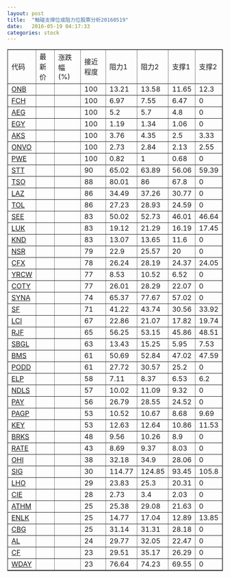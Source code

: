 ```yaml
---
layout: post
title:  "触碰支撑位或阻力位股票分析20160519"
date:   2016-05-19 04:17:33
categories: stock
---
```

<script type="text/javascript">
var stockList = []
stockList.push('gb_onb');
stockList.push('gb_fch');
stockList.push('gb_aeg');
stockList.push('gb_egy');
stockList.push('gb_aks');
stockList.push('gb_onvo');
stockList.push('gb_pwe');
stockList.push('gb_stt');
stockList.push('gb_tso');
stockList.push('gb_laz');
stockList.push('gb_tol');
stockList.push('gb_see');
stockList.push('gb_luk');
stockList.push('gb_knd');
stockList.push('gb_nsr');
stockList.push('gb_cfx');
stockList.push('gb_yrcw');
stockList.push('gb_coty');
stockList.push('gb_syna');
stockList.push('gb_sf');
stockList.push('gb_lci');
stockList.push('gb_rjf');
stockList.push('gb_sbgl');
stockList.push('gb_bms');
stockList.push('gb_podd');
stockList.push('gb_elp');
stockList.push('gb_ndls');
stockList.push('gb_pay');
stockList.push('gb_pagp');
stockList.push('gb_key');
stockList.push('gb_brks');
stockList.push('gb_rate');
stockList.push('gb_ohi');
stockList.push('gb_sig');
stockList.push('gb_lho');
stockList.push('gb_cie');
stockList.push('gb_athm');
stockList.push('gb_enlk');
stockList.push('gb_cbg');
stockList.push('gb_al');
stockList.push('gb_cf');
stockList.push('gb_wday');
</script>
<table border="1">
 <tr>
 <td>代码</td>
 <td>最新价</td>
 <td>涨跌幅(%)</td>
 <td>接近程度</td>
 <td>阻力1</td>
 <td>阻力2</td>
 <td>支撑1</td>
 <td>支撑2</td>
</tr>
  <tr id="onb" class="green">
  <td><a href="http://stock.finance.sina.com.cn/usstock/quotes/ONB.html" target="_blank">ONB</a></td><td></td><td></td><td>100</td><td>13.21</td><td>13.58</td><td>11.65</td><td>12.3</td></tr>
  <tr id="fch" class="green">
  <td><a href="http://stock.finance.sina.com.cn/usstock/quotes/FCH.html" target="_blank">FCH</a></td><td></td><td></td><td>100</td><td>6.97</td><td>7.55</td><td>6.47</td><td>0</td></tr>
  <tr id="aeg" class="green">
  <td><a href="http://stock.finance.sina.com.cn/usstock/quotes/AEG.html" target="_blank">AEG</a></td><td></td><td></td><td>100</td><td>5.2</td><td>5.7</td><td>4.8</td><td>0</td></tr>
  <tr id="egy" class="green">
  <td><a href="http://stock.finance.sina.com.cn/usstock/quotes/EGY.html" target="_blank">EGY</a></td><td></td><td></td><td>100</td><td>1.19</td><td>1.34</td><td>1.06</td><td>0</td></tr>
  <tr id="aks" class="green">
  <td><a href="http://stock.finance.sina.com.cn/usstock/quotes/AKS.html" target="_blank">AKS</a></td><td></td><td></td><td>100</td><td>3.76</td><td>4.35</td><td>2.5</td><td>3.33</td></tr>
  <tr id="onvo" class="green">
  <td><a href="http://stock.finance.sina.com.cn/usstock/quotes/ONVO.html" target="_blank">ONVO</a></td><td></td><td></td><td>100</td><td>2.73</td><td>2.84</td><td>2.13</td><td>2.55</td></tr>
  <tr id="pwe" class="green">
  <td><a href="http://stock.finance.sina.com.cn/usstock/quotes/PWE.html" target="_blank">PWE</a></td><td></td><td></td><td>100</td><td>0.82</td><td>1</td><td>0.68</td><td>0</td></tr>
  <tr id="stt" class="green">
  <td><a href="http://stock.finance.sina.com.cn/usstock/quotes/STT.html" target="_blank">STT</a></td><td></td><td></td><td>90</td><td>65.02</td><td>63.89</td><td>56.06</td><td>59.39</td></tr>
  <tr id="tso" class="red">
  <td><a href="http://stock.finance.sina.com.cn/usstock/quotes/TSO.html" target="_blank">TSO</a></td><td></td><td></td><td>88</td><td>80.01</td><td>86</td><td>67.8</td><td>0</td></tr>
  <tr id="laz" class="red">
  <td><a href="http://stock.finance.sina.com.cn/usstock/quotes/LAZ.html" target="_blank">LAZ</a></td><td></td><td></td><td>86</td><td>34.49</td><td>37.26</td><td>30.77</td><td>0</td></tr>
  <tr id="tol" class="red">
  <td><a href="http://stock.finance.sina.com.cn/usstock/quotes/TOL.html" target="_blank">TOL</a></td><td></td><td></td><td>86</td><td>27.23</td><td>28.93</td><td>24.59</td><td>0</td></tr>
  <tr id="see" class="green">
  <td><a href="http://stock.finance.sina.com.cn/usstock/quotes/SEE.html" target="_blank">SEE</a></td><td></td><td></td><td>83</td><td>50.02</td><td>52.73</td><td>46.01</td><td>46.64</td></tr>
  <tr id="luk" class="green">
  <td><a href="http://stock.finance.sina.com.cn/usstock/quotes/LUK.html" target="_blank">LUK</a></td><td></td><td></td><td>83</td><td>19.12</td><td>21.29</td><td>16.19</td><td>17.45</td></tr>
  <tr id="knd" class="green">
  <td><a href="http://stock.finance.sina.com.cn/usstock/quotes/KND.html" target="_blank">KND</a></td><td></td><td></td><td>83</td><td>13.07</td><td>13.65</td><td>11.6</td><td>0</td></tr>
  <tr id="nsr" class="red">
  <td><a href="http://stock.finance.sina.com.cn/usstock/quotes/NSR.html" target="_blank">NSR</a></td><td></td><td></td><td>79</td><td>22.9</td><td>25.57</td><td>20</td><td>0</td></tr>
  <tr id="cfx" class="red">
  <td><a href="http://stock.finance.sina.com.cn/usstock/quotes/CFX.html" target="_blank">CFX</a></td><td></td><td></td><td>78</td><td>26.24</td><td>28.19</td><td>24.37</td><td>24.05</td></tr>
  <tr id="yrcw" class="red">
  <td><a href="http://stock.finance.sina.com.cn/usstock/quotes/YRCW.html" target="_blank">YRCW</a></td><td></td><td></td><td>77</td><td>8.53</td><td>10.52</td><td>6.52</td><td>0</td></tr>
  <tr id="coty" class="red">
  <td><a href="http://stock.finance.sina.com.cn/usstock/quotes/COTY.html" target="_blank">COTY</a></td><td></td><td></td><td>77</td><td>26.01</td><td>28.29</td><td>22.07</td><td>0</td></tr>
  <tr id="syna" class="red">
  <td><a href="http://stock.finance.sina.com.cn/usstock/quotes/SYNA.html" target="_blank">SYNA</a></td><td></td><td></td><td>74</td><td>65.37</td><td>77.67</td><td>57.02</td><td>0</td></tr>
  <tr id="sf" class="green">
  <td><a href="http://stock.finance.sina.com.cn/usstock/quotes/SF.html" target="_blank">SF</a></td><td></td><td></td><td>71</td><td>41.22</td><td>43.74</td><td>30.56</td><td>33.92</td></tr>
  <tr id="lci" class="red">
  <td><a href="http://stock.finance.sina.com.cn/usstock/quotes/LCI.html" target="_blank">LCI</a></td><td></td><td></td><td>67</td><td>22.86</td><td>21.07</td><td>17.82</td><td>19.74</td></tr>
  <tr id="rjf" class="red">
  <td><a href="http://stock.finance.sina.com.cn/usstock/quotes/RJF.html" target="_blank">RJF</a></td><td></td><td></td><td>65</td><td>56.25</td><td>53.15</td><td>45.86</td><td>48.51</td></tr>
  <tr id="sbgl" class="red">
  <td><a href="http://stock.finance.sina.com.cn/usstock/quotes/SBGL.html" target="_blank">SBGL</a></td><td></td><td></td><td>63</td><td>13.43</td><td>15.25</td><td>5.95</td><td>7.53</td></tr>
  <tr id="bms" class="green">
  <td><a href="http://stock.finance.sina.com.cn/usstock/quotes/BMS.html" target="_blank">BMS</a></td><td></td><td></td><td>61</td><td>50.69</td><td>52.84</td><td>47.02</td><td>47.59</td></tr>
  <tr id="podd" class="red">
  <td><a href="http://stock.finance.sina.com.cn/usstock/quotes/PODD.html" target="_blank">PODD</a></td><td></td><td></td><td>61</td><td>27.72</td><td>30.57</td><td>25.2</td><td>0</td></tr>
  <tr id="elp" class="red">
  <td><a href="http://stock.finance.sina.com.cn/usstock/quotes/ELP.html" target="_blank">ELP</a></td><td></td><td></td><td>58</td><td>7.11</td><td>8.37</td><td>6.53</td><td>6.2</td></tr>
  <tr id="ndls" class="green">
  <td><a href="http://stock.finance.sina.com.cn/usstock/quotes/NDLS.html" target="_blank">NDLS</a></td><td></td><td></td><td>57</td><td>10.02</td><td>11.09</td><td>9.32</td><td>0</td></tr>
  <tr id="pay" class="red">
  <td><a href="http://stock.finance.sina.com.cn/usstock/quotes/PAY.html" target="_blank">PAY</a></td><td></td><td></td><td>56</td><td>26.79</td><td>28.55</td><td>24.52</td><td>0</td></tr>
  <tr id="pagp" class="red">
  <td><a href="http://stock.finance.sina.com.cn/usstock/quotes/PAGP.html" target="_blank">PAGP</a></td><td></td><td></td><td>53</td><td>10.52</td><td>10.67</td><td>8.68</td><td>9.69</td></tr>
  <tr id="key" class="red">
  <td><a href="http://stock.finance.sina.com.cn/usstock/quotes/KEY.html" target="_blank">KEY</a></td><td></td><td></td><td>53</td><td>12.63</td><td>12.64</td><td>10.86</td><td>11.53</td></tr>
  <tr id="brks" class="red">
  <td><a href="http://stock.finance.sina.com.cn/usstock/quotes/BRKS.html" target="_blank">BRKS</a></td><td></td><td></td><td>48</td><td>9.56</td><td>10.26</td><td>8.9</td><td>0</td></tr>
  <tr id="rate" class="red">
  <td><a href="http://stock.finance.sina.com.cn/usstock/quotes/RATE.html" target="_blank">RATE</a></td><td></td><td></td><td>43</td><td>8.69</td><td>9.37</td><td>8.03</td><td>0</td></tr>
  <tr id="ohi" class="red">
  <td><a href="http://stock.finance.sina.com.cn/usstock/quotes/OHI.html" target="_blank">OHI</a></td><td></td><td></td><td>38</td><td>32.18</td><td>34.9</td><td>28.06</td><td>0</td></tr>
  <tr id="sig" class="green">
  <td><a href="http://stock.finance.sina.com.cn/usstock/quotes/SIG.html" target="_blank">SIG</a></td><td></td><td></td><td>30</td><td>114.77</td><td>124.85</td><td>93.45</td><td>105.8</td></tr>
  <tr id="lho" class="red">
  <td><a href="http://stock.finance.sina.com.cn/usstock/quotes/LHO.html" target="_blank">LHO</a></td><td></td><td></td><td>29</td><td>23.83</td><td>25.3</td><td>20.31</td><td>0</td></tr>
  <tr id="cie" class="red">
  <td><a href="http://stock.finance.sina.com.cn/usstock/quotes/CIE.html" target="_blank">CIE</a></td><td></td><td></td><td>28</td><td>2.73</td><td>3.4</td><td>2.03</td><td>0</td></tr>
  <tr id="athm" class="red">
  <td><a href="http://stock.finance.sina.com.cn/usstock/quotes/ATHM.html" target="_blank">ATHM</a></td><td></td><td></td><td>25</td><td>25.38</td><td>29.08</td><td>21.63</td><td>0</td></tr>
  <tr id="enlk" class="red">
  <td><a href="http://stock.finance.sina.com.cn/usstock/quotes/ENLK.html" target="_blank">ENLK</a></td><td></td><td></td><td>25</td><td>14.77</td><td>17.04</td><td>12.89</td><td>13.85</td></tr>
  <tr id="cbg" class="green">
  <td><a href="http://stock.finance.sina.com.cn/usstock/quotes/CBG.html" target="_blank">CBG</a></td><td></td><td></td><td>25</td><td>31.14</td><td>31.31</td><td>28.18</td><td>0</td></tr>
  <tr id="al" class="red">
  <td><a href="http://stock.finance.sina.com.cn/usstock/quotes/AL.html" target="_blank">AL</a></td><td></td><td></td><td>24</td><td>29.77</td><td>32.05</td><td>22.47</td><td>0</td></tr>
  <tr id="cf" class="red">
  <td><a href="http://stock.finance.sina.com.cn/usstock/quotes/CF.html" target="_blank">CF</a></td><td></td><td></td><td>23</td><td>29.51</td><td>35.17</td><td>26.29</td><td>0</td></tr>
  <tr id="wday" class="red">
  <td><a href="http://stock.finance.sina.com.cn/usstock/quotes/WDAY.html" target="_blank">WDAY</a></td><td></td><td></td><td>23</td><td>76.64</td><td>74.23</td><td>69.55</td><td>0</td></tr>
</table>
